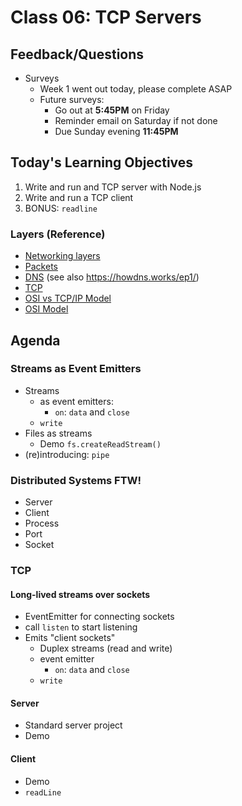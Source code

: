 Class 06: TCP Servers
===

## Feedback/Questions

* Surveys
    * Week 1 went out today, please complete ASAP
    * Future surveys:
        * Go out at **5:45PM** on Friday
        * Reminder email on Saturday if not done
        * Due Sunday evening **11:45PM**

## Today's Learning Objectives

1. Write and run and TCP server with Node.js
1. Write and run a TCP client
1. BONUS: `readline`

### Layers (Reference)

* [Networking layers](https://drawings.jvns.ca/layers/)
* [Packets](https://drawings.jvns.ca/packet/)
* [DNS](https://drawings.jvns.ca/dns/) (see also https://howdns.works/ep1/)
* [TCP](https://drawings.jvns.ca/tcp-1/)
* [OSI vs TCP/IP Model](http://www.tcpipguide.com/free/diagrams/tcpiplayers.png)
* [OSI Model](http://blog.buildingautomationmonthly.com/wp-content/uploads/2013/05/OSI-Model.png)

## Agenda

### Streams as Event Emitters

* Streams
    * as event emitters:
        * `on`: `data` and `close`
    * `write`
* Files as streams
    * Demo `fs.createReadStream()`
* (re)introducing: `pipe`

### Distributed Systems FTW!

* Server
* Client
* Process
* Port
* Socket

### TCP

#### Long-lived streams over sockets

* EventEmitter for connecting sockets
* call `listen` to start listening
* Emits "client sockets"
    * Duplex streams (read and write)
    * event emitter
        * `on`: `data` and `close`
    * `write`

#### Server

* Standard server project
* Demo

#### Client

* Demo
* `readLine`
